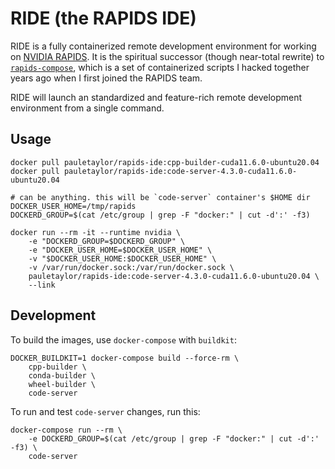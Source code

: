 # RIDE (the <b>R</b>APIDS <b>IDE</b>)

RIDE is a fully containerized remote development environment for working on [NVIDIA RAPIDS](https://github.com/rapidsai). It is the spiritual successor (though near-total rewrite) to [`rapids-compose`](https://github.com/trxcllnt/rapids-compose), which is a set of containerized scripts I hacked together years ago when I first joined the RAPIDS team.

RIDE will launch an standardized and feature-rich remote development environment from a single command.

## Usage

```shell
docker pull pauletaylor/rapids-ide:cpp-builder-cuda11.6.0-ubuntu20.04
docker pull pauletaylor/rapids-ide:code-server-4.3.0-cuda11.6.0-ubuntu20.04

# can be anything. this will be `code-server` container's $HOME dir
DOCKER_USER_HOME=/tmp/rapids
DOCKERD_GROUP=$(cat /etc/group | grep -F "docker:" | cut -d':' -f3)

docker run --rm -it --runtime nvidia \
    -e "DOCKERD_GROUP=$DOCKERD_GROUP" \
    -e "DOCKER_USER_HOME=$DOCKER_USER_HOME" \
    -v "$DOCKER_USER_HOME:$DOCKER_USER_HOME" \
    -v /var/run/docker.sock:/var/run/docker.sock \
    pauletaylor/rapids-ide:code-server-4.3.0-cuda11.6.0-ubuntu20.04 \
    --link
```

## Development

To build the images, use `docker-compose` with `buildkit`:

```shell
DOCKER_BUILDKIT=1 docker-compose build --force-rm \
    cpp-builder \
    conda-builder \
    wheel-builder \
    code-server
```

To run and test `code-server` changes, run this:

```shell
docker-compose run --rm \
    -e DOCKERD_GROUP=$(cat /etc/group | grep -F "docker:" | cut -d':' -f3) \
    code-server
```
